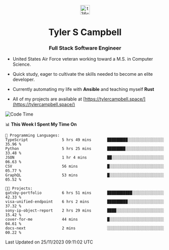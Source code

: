<p align="center">
<a href="https://www.linkedin.com/in/t36campbell" target="blank"><img align="center" src="https://ik.imagekit.io/t36campbell/Portfolio/linkedin.png.original_m8bbGgPh6.png" alt="t36campbell" height="30" width="30" /></a>
</p>
<h1 align="center">Tyler S Campbell</h1>
<h3 align="center">Full Stack Software Engineer</h3>

* United States Air Force veteran working toward a M.S. in Computer Science.

* Quick study, eager to cultivate the skills needed to become an elite developer.

* Currently automating my life with **Ansible** and teaching myself **Rust**

* All of my projects are available at [https://tylercampbell.space/](https://tylercampbell.space/)

<!--START_SECTION:waka-->
![Code Time](http://img.shields.io/badge/Code%20Time-3%2C002%20hrs%2057%20mins-blue)

📊 **This Week I Spent My Time On** 

```text
💬 Programming Languages: 
TypeScript               5 hrs 49 mins       █████████░░░░░░░░░░░░░░░░   35.96 % 
Python                   5 hrs 25 mins       ████████░░░░░░░░░░░░░░░░░   33.48 % 
JSON                     1 hr 4 mins         ██░░░░░░░░░░░░░░░░░░░░░░░   06.63 % 
CSV                      56 mins             █░░░░░░░░░░░░░░░░░░░░░░░░   05.77 % 
GraphQL                  53 mins             █░░░░░░░░░░░░░░░░░░░░░░░░   05.52 % 

🐱‍💻 Projects: 
gatsby-portfolio         6 hrs 51 mins       ███████████░░░░░░░░░░░░░░   42.33 % 
visa-unified-endpoint    6 hrs 2 mins        █████████░░░░░░░░░░░░░░░░   37.32 % 
sony-ip-object-report    2 hrs 29 mins       ████░░░░░░░░░░░░░░░░░░░░░   15.42 % 
cover-for-me             44 mins             █░░░░░░░░░░░░░░░░░░░░░░░░   04.61 % 
docs-next                2 mins              ░░░░░░░░░░░░░░░░░░░░░░░░░   00.22 % 
```


 Last Updated on 25/11/2023 09:11:02 UTC
<!--END_SECTION:waka-->
